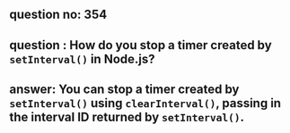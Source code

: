 
      
## question no: 354

## question : How do you stop a timer created by `setInterval()` in Node.js?

## answer: You can stop a timer created by `setInterval()` using `clearInterval()`, passing in the interval ID returned by `setInterval()`.
      